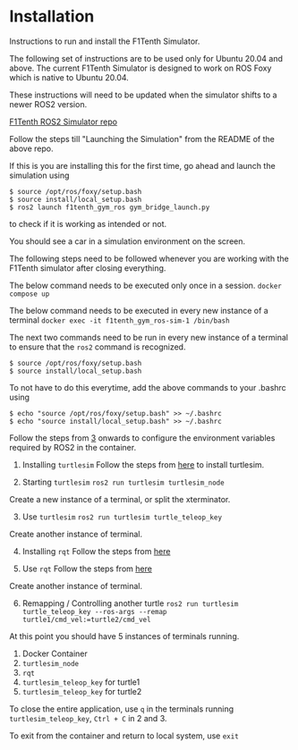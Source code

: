 # Installation
Instructions to run and install the F1Tenth Simulator.

The following set of instructions are to be used only for Ubuntu 20.04 and above.
The current F1Tenth Simulator is designed to work on ROS Foxy which is native to Ubuntu 20.04.

These instructions will need to be updated when the simulator shifts to a newer ROS2 version.

[F1Tenth ROS2 Simulator repo](https://github.com/f1tenth/f1tenth_gym_ros/tree/main)

Follow the steps till "Launching the Simulation" from the README of the above repo.

If this is you are installing this for the first time, go ahead and launch the simulation using 
```
$ source /opt/ros/foxy/setup.bash
$ source install/local_setup.bash
$ ros2 launch f1tenth_gym_ros gym_bridge_launch.py
```
to check if it is working as intended or not. 

You should see a car in a simulation environment on the screen.

The following steps need to be followed whenever you are working with the F1Tenth simulator after closing everything.

The below command needs to be executed only once in a session.
`docker compose up`

The below command needs to be executed in every new instance of a terminal
`docker exec -it f1tenth_gym_ros-sim-1 /bin/bash`

The next two commands need to be run in every new instance of a terminal to ensure that the `ros2` command is recognized.

```
$ source /opt/ros/foxy/setup.bash
$ source install/local_setup.bash
```

To not have to do this everytime, add the above commands to your .bashrc using
```
$ echo "source /opt/ros/foxy/setup.bash" >> ~/.bashrc
$ echo "source install/local_setup.bash" >> ~/.bashrc
```

Follow the steps from [3](https://docs.ros.org/en/foxy/Tutorials/Beginner-CLI-Tools/Configuring-ROS2-Environment.html#check-environment-variables) onwards to configure the environment variables required by ROS2 in the container.

1. Installing `turtlesim`
    Follow the steps from [here](https://docs.ros.org/en/foxy/Tutorials/Beginner-CLI-Tools/Introducing-Turtlesim/Introducing-Turtlesim.html#install-turtlesim) to install turtlesim.

2. Starting `turtlesim`
`ros2 run turtlesim turtlesim_node`

Create a new instance of a terminal, or split the xterminator.

3. Use `turtlesim`
`ros2 run turtlesim turtle_teleop_key`

Create another instance of terminal.

4. Installing `rqt`
    Follow the steps from [here](https://docs.ros.org/en/foxy/Tutorials/Beginner-CLI-Tools/Introducing-Turtlesim/Introducing-Turtlesim.html#install-rqt)

5. Use `rqt`
    Follow the steps from [here](https://docs.ros.org/en/foxy/Tutorials/Beginner-CLI-Tools/Introducing-Turtlesim/Introducing-Turtlesim.html#use-rqt)

Create another instance of terminal.

6. Remapping / Controlling another turtle
`ros2 run turtlesim turtle_teleop_key --ros-args --remap turtle1/cmd_vel:=turtle2/cmd_vel`

At this point you should have $5$ instances of terminals running.
1. Docker Container
2. `turtlesim_node`
3. `rqt`
4. `turtlesim_teleop_key` for turtle1
5. `turtlesim_teleop_key` for turtle2

To close the entire application, use `q` in the terminals running `turtlesim_teleop_key`, `Ctrl + C` in $2$ and $3$.

To exit from the container and return to local system, use `exit`
